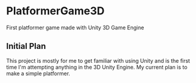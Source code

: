 # PlatformerGame3D
First platformer game made with Unity 3D Game Engine

## Initial Plan
This project is mostly for me to get familiar with using Unity and is the first time I'm attempting anything in the 3D Unity Engine.
My current plan is to make a simple platformer.
